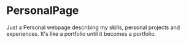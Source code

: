# PersonalPage
Just a Personal webpage describing my skills, personal projects and experiences.
It's like a portfolio until it becomes a portfolio.
